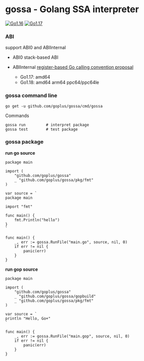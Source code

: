 # gossa - Golang SSA interpreter

[![Go1.16](https://github.com/goplus/gossa/workflows/Go1.16/badge.svg)](https://github.com/goplus/gossa/actions?query=workflow%3AGo1.16)
[![Go1.17](https://github.com/goplus/gossa/workflows/Go1.17/badge.svg)](https://github.com/goplus/gossa/actions?query=workflow%3AGo1.17)

### ABI

support ABI0 and ABIInternal

- ABI0 stack-based ABI
- ABIInternal [register-based Go calling convention proposal](https://golang.org/design/40724-register-calling)

	- Go1.17: amd64
	- Go1.18: amd64 arm64 ppc64/ppc64le

### gossa command line
```
go get -u github.com/goplus/gossa/cmd/gossa
```

Commands
```
gossa run         # interpret package
gossa test        # test package
```

### gossa package

**run go source**
```
package main

import (
	"github.com/goplus/gossa"
	_ "github.com/goplus/gossa/pkg/fmt"
)

var source = `
package main

import "fmt"

func main() {
	fmt.Println("hello")
}
`

func main() {
	_, err := gossa.RunFile("main.go", source, nil, 0)
	if err != nil {
		panic(err)
	}
}

```

**run gop source**
```
package main

import (
	"github.com/goplus/gossa"
	_ "github.com/goplus/gossa/gopbuild"
	_ "github.com/goplus/gossa/pkg/fmt"
)

var source = `
println "Hello, Go+"
`

func main() {
	_, err := gossa.RunFile("main.gop", source, nil, 0)
	if err != nil {
		panic(err)
	}
}
```